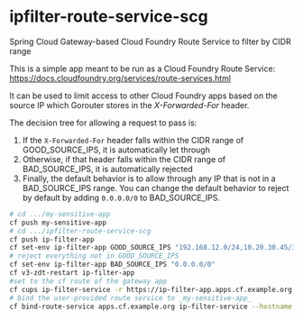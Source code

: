 # ipfilter-route-service-scg
Spring Cloud Gateway-based Cloud Foundry Route Service to filter by CIDR range

This is a simple app meant to be run as a Cloud Foundry Route Service: https://docs.cloudfoundry.org/services/route-services.html

It can be used to limit access to other Cloud Foundry apps based on the source IP which Gorouter stores in the _X-Forwarded-For_ header.

The decision tree for allowing a request to pass is:
1. If the `X-Forwarded-For` header falls within the CIDR range of GOOD_SOURCE_IPS, it is automatically let through
2. Otherwise, if that header falls within the CIDR range of BAD_SOURCE_IPS, it is automatically rejected
3. Finally, the default behavior is to allow through any IP that is not in a BAD_SOURCE_IPS range.  You can 
change the default behavior to reject by default by adding `0.0.0.0/0` to BAD_SOURCE_IPS.   

```bash
# cd .../my-sensitive-app
cf push my-sensitive-app
# cd .../ipfilter-route-service-scg
cf push ip-filter-app
cf set-env ip-filter-app GOOD_SOURCE_IPS "192.168.12.0/24,10.20.30.45/32,10.10.0.0/16"
# reject everything not in GOOD_SOURCE_IPS
cf set-env ip-filter-app BAD_SOURCE_IPS "0.0.0.0/0"
cf v3-zdt-restart ip-filter-app
#set to the cf route of the gateway app
cf cups ip-filter-service -r https://ip-filter-app.apps.cf.example.org
# bind the user-provided route service to _my-sensitive-app_
cf bind-route-service apps.cf.example.org ip-filter-service --hostname my-sensitive-app

```

